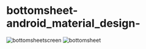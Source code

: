 # bottomsheet-android_material_design-
![bottomsheetscreen](https://user-images.githubusercontent.com/29829491/44840428-d54a7800-ac62-11e8-853b-f373ef849f32.png)
![bottomsheet](https://user-images.githubusercontent.com/29829491/44840426-d54a7800-ac62-11e8-8ad9-1a5596424cc0.png)
